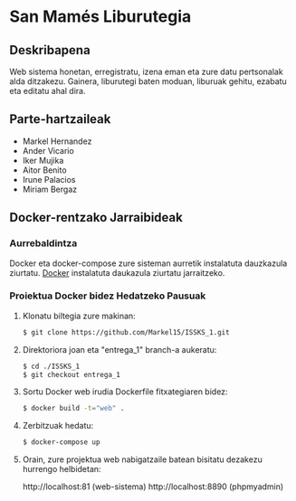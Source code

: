 # San Mamés Liburutegia

## Deskribapena
Web sistema honetan, erregistratu, izena eman eta zure datu pertsonalak alda ditzakezu. Gainera, liburutegi baten moduan, liburuak gehitu, ezabatu eta editatu ahal dira.

## Parte-hartzaileak
- Markel Hernandez
- Ander Vicario
- Iker Mujika
- Aitor Benito
- Irune Palacios
- Miriam Bergaz

## Docker-rentzako Jarraibideak

### Aurrebaldintza
Docker eta docker-compose zure sisteman aurretik instalatuta dauzkazula ziurtatu. [Docker](https://www.docker.com/get-started) instalatuta daukazula ziurtatu jarraitzeko.

### Proiektua Docker bidez Hedatzeko Pausuak

1. Klonatu biltegia zure makinan:

   ```bash
   $ git clone https://github.com/Markel15/ISSKS_1.git
   ```
   
2. Direktoriora joan eta "entrega_1" branch-a aukeratu:

   ```bash
   $ cd ./ISSKS_1
   $ git checkout entrega_1
   ```

3. Sortu Docker web irudia Dockerfile fitxategiaren bidez:

   ```bash
   $ docker build -t="web" .
   ```
   
4. Zerbitzuak hedatu:

   ```bash
   $ docker-compose up
   ```

5. Orain, zure projektua web nabigatzaile batean bisitatu dezakezu hurrengo helbidetan:

   http://localhost:81 (web-sistema)
   http://localhost:8890 (phpmyadmin)
